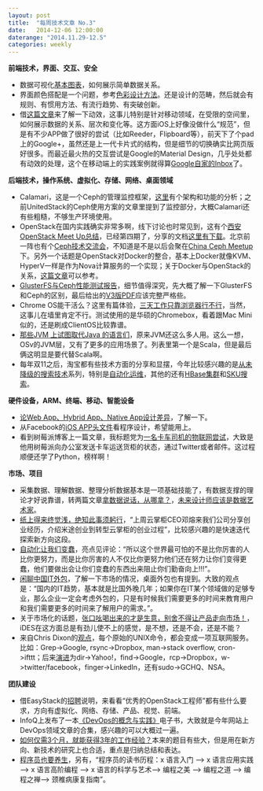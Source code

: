 ```yaml
---
layout: post
title:  "每周技术文章 No.3"
date:   2014-12-06 12:00:00
daterange: "2014.11.29-12.5"
categories: weekly
---
```

**前端技术，界面、交互、安全**

* 数据可视化[基本图表](http://www.ruanyifeng.com/blog/2014/11/basic-charts.html)，如何展示简单数据关系。
* 界面颜色搭配是一个问题，参考[色彩设计方法](http://www.woshipm.com/pd/123505.html)。还是设计的范畴，然后就会有规则、有惯用方法、有流行趋势、有突破创新。
* 借[这篇文章](http://www.woshipm.com/ucd/123663.html)来了解一下动效，这事儿特别是针对移动领域，在受限的空间里，如何展示数据的关系、层次和变化等。这方面iOS上好像没做什么“规范”，但是有不少APP做了很好的尝试（比如Reeder，Flipboard等），前天下了个pad上的Google+，虽然还是上一代卡片式的结构，但是细节的切换确实比网页版好很多。而最近最火热的交互尝试是Google的Material Design，几乎处处都有动效的处理，这个在移动端上的实践案例就得算[Google自家的Inbox](https://play.google.com/store/apps/details?id=com.google.android.apps.inbox&hl=en)了。


**后端技术，操作系统、虚拟化、存储、网络、桌面领域**

* Calamari，这是一个Ceph的管理监控框架，[这里](http://www.openstack.cn/p2708.html)有个架构和功能的分析；之前UnitedStack的Ceph使用方案的文章里提到了监控部分，大概Calamari还有些粗糙，不够生产环境使用。
* OpenStack在国内实践确实非常多啊，线下讨论也时常见到，这有个[西安OpenStack Meet Up总结](http://www.openstack.cn/p2792.html)，已经第四期了，分享的文档[这里有下载](http://www.meetup.com/Xian-OpenStack-Meetup/files/)。北京前一阵也有个[Ceph技术交流会](https://www.ustack.com/blog/ceph-meet-up/)，不知道是不是以后会聚在[China Ceph Meetup](http://www.meetup.com/China-Ceph/)下。另外一个话题是OpenStack对Docker的整合，基本上Docker就像KVM、HyperV一样是作为Nova计算服务的一个实现；关于Docker与OpenStack的关系，[这篇文章](https://www.ustack.com/blog/do-i-need-docker-also-with-openstack/)可以参考。
* [GlusterFS与Ceph性能测试报告](http://www.openstack.cn/p2215.html)，细节值得深究，先大概了解一下GlusterFS和Ceph的区别，最后给出的[V3版PDF](http://www.openstack.cn/wp-content/uploads/2014/07/XinLiXun-GlusterFS-VS-Ceph-v3.pdf)应该完整严格些。
* Chrome OS能干活么？这里有篇体验，[三天工作只靠浏览器行不行](http://www.techbang.com/posts/21171-asus-chromebox-uses-the-measured)，当然，这事儿在墙里肯定不行。测试使用的是华硕的Chromebox，看着跟Mac Mini似的，还是刷成ClientOS比较靠谱。
* [那些JVM 上试图取代Java 的语言们](http://www.dongliu.net/post/5771822402371584)，原来JVM还这么多人用。这么一想，OSv的JVM层，又有了更多的应用场景了。列表里第一个是Scala，但是最后俩这明显是要代替Scala啊。
* 每年双11之后，淘宝都有些技术方面的分享和显摆，今年比较感兴趣的是[从未降级的搜索技术](http://www.searchtb.com/2014/11/search-in-1111.html)系列，特别是[自动化运维](http://www.searchtb.com/2014/11/%E4%BB%8E%E6%9C%AA%E9%99%8D%E7%BA%A7%E7%9A%84%E6%90%9C%E7%B4%A2%E6%8A%80%E6%9C%AF-hippo%E5%9C%A8%E7%BA%BF%E6%9C%8D%E5%8A%A1%E8%B0%83%E5%BA%A6%E7%B3%BB%E7%BB%9F.html)，其他的还有[HBase集群](http://www.searchtb.com/2014/11/search-in-1111-hbase.html)和[SKU搜索](http://www.searchtb.com/2014/11/%E4%BB%8E%E6%9C%AA%E9%99%8D%E7%BA%A7%E7%9A%84%E6%90%9C%E7%B4%A2%E6%8A%80%E6%9C%AF-%E5%A4%A9%E7%8C%ABsku%E6%90%9C%E7%B4%A2.html)。


**硬件设备，ARM、终端、移动、智能设备**

* [论Web App、Hybrid App、Native App设计差异](http://mux.baidu.com/?p=6750)，了解一下。
* 从Facebook的[iOS APP头文件](http://limboy.me/ios/2014/11/28/facebook-app-headers.html)看程序设计，希望能用上。
* 看到树莓派博客上一篇文章，我标题党为[一名卡车司机的物联网尝试](http://www.raspberrypi.org/idata-truck-an-internet-of-things-lorry/)，大致是他用树莓派向办公室发送卡车运送货柜的状态，通过Twitter或者邮件。这过程顺便还学了Python，榜样啊！


**市场、项目**

* 采集数据、理解数据、整理分析数据基本是一项基础技能了，有数据支撑的理论才好说靠谱，转两篇文章[拿数据说话，从哪拿？](http://www.zhihu.com/question/19636807/answer/12482343)，[未来设计师应该是数据艺术家](http://www.36kr.com/p/217378.html)。
* [纸上得来终觉浅，绝知此事须躬行](http://robbinfan.com/blog/76)，“上周云掌柜CEO邓熔来我们公司分享创业经历，介绍米途创业到转型云掌柜的创业过程”，比较感兴趣的是快速迭代探索新方向这段。
* [自动化让我们变蠢](http://www.36kr.com/p/217399.html)，亮点见评论：“所以这个世界最可怕的不是比你厉害的人比你更努力，而是比你厉害的人不仅比你更努力他们还在努力让你们变得更蠢，他们要做出会让你们变蠢的东西出来阻止你们勤奋向上!!!”。
* [闲聊中国IT外包](http://www.chenshake.com/gossip-china-it-outsourcing/)，了解一下市场的情况，桌面外包也有提到。大致的观点是：“国内的IT趋势，基本就是比国外晚几年；如果你在IT某个领域做的足够专业，那么企业一定会考虑外包的，只是有时候我们需要更多的时间来教育用户和我们需要更多的时间来了解用户的需求。”。
* 关于市场化的话题，[张口吆喝出来的才是生意，别舍不得让产品走向市场！](http://www.woshipm.com/operate/123485.html)，iDES在这方面总是有劲儿使不上的感觉，是不想，还是不会，还是不能？
* 来自Chris Dixon的[观点](https://twitter.com/cdixon/status/505118160811728896)，每个原始的UNIX命令，都会变成一项互联网服务。比如：Grep->Google, rsync->Dropbox, man->stack overflow, cron->ifttt；后来[演进](http://sinacn.weibodangan.com/user/1401527553/)为dir->Yahoo!，find->Google，rcp->Dropbox，w->twitter/facebook，finger->LinkedIn，还有sudo->GCHQ、NSA。


**团队建设**

* 借EasyStack的[招聘](http://www.easystack.cn/en/jobs.php)说明，来看看“优秀的OpenStack工程师”都有些什么要求，方向有虚拟化、网络、存储、产品、视觉、前端。
* InfoQ上发布了一本[《DevOps的概念与实践》](http://www.infoq.com/cn/minibooks/aws-minibook-devops2014)电子书，大致就是今年网站上DevOps领域文章的合集，感兴趣的可以大概过一遍。
* [如何仅需3个月，就能获得3年的工作经验？](http://www.jianshu.com/p/648ed2bc2f09)本来的题目有些大，但是用在新方向、新技术的研究上也合适，重点是归纳总结和表达。
* [程序员也要养生](http://www.techug.com/programmer-health)，另有，“程序员的读书历程：x 语言入门 —> x 语言应用实践—> x 语言高阶编程 —> x 语言的科学与艺术—> 编程之美 —> 编程之道 —> 编程之禅—> 颈椎病康复指南”。





